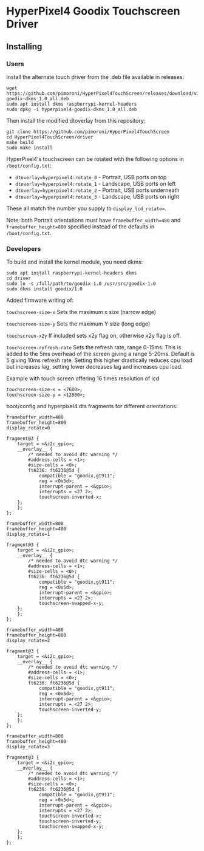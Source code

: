 # HyperPixel4 Goodix Touchscreen Driver

## Installing

### Users

Install the alternate touch driver from the .deb file available in releases:

```
wget https://github.com/pimoroni/HyperPixel4TouchScreen/releases/download/v1.0/hyperpixel4-goodix-dkms_1.0_all.deb
sudo apt install dkms raspberrypi-kernel-headers
sudo dpkg -i hyperpixel4-goodix-dkms_1.0_all.deb
```

Then install the modified dtoverlay from this repository:

```
git clone https://github.com/pimoroni/HyperPixel4TouchScreen
cd HyperPixel4TouchScreen/driver
make build
sudo make install
```

HyperPixel4's touchscreen can be rotated with the following options in `/boot/config.txt`:

* `dtoverlay=hyperpixel4:rotate_0` - Portrait, USB ports on top
* `dtoverlay=hyperpixel4:rotate_1` - Landscape, USB ports on left
* `dtoverlay=hyperpixel4:rotate_2` - Portrait, USB ports underneath
* `dtoverlay=hyperpixel4:rotate_3` - Landscape, USB ports on right

These all match the number you supply to `display_lcd_rotate=`.

Note: both Portrait orientations must have `framebuffer_width=480` and `framebuffer_height=800` specified instead of the defaults in `/boot/config.txt`.

### Developers

To build and install the kernel module, you need dkms:

```
sudo apt install raspberrypi-kernel-headers dkms
cd driver
sudo ln -s /full/path/to/goodix-1.0 /usr/src/goodix-1.0
sudo dkms install goodix/1.0
```

Added firmware writing of:

```touchscreen-size-x```
	Sets the maximum x size (narrow edge)
	
```touchscreen-size-y```
	Sets the maximum Y size (long edge)
	
```touchscreen-x2y```
	If included sets x2y flag on, otherwise x2y flag is off.
	
```touchscreen-refresh-rate```
	Sets the refresh rate, range 0-15ms. This is added to the 5ms overhead of the screen giving a range 5-20ms.
	Default is 5 giving 10ms refresh rate.
	Setting this higher drastically reduces cpu load but increases lag, setting lower decreases lag and increases cpu load.
	
Example with touch screen offering 16 times resolution of lcd

```
touchscreen-size-x = <7680>;
touchscreen-size-y = <12800>;
```





boot/config and hyperpixel4.dts fragments for different orientations:

```
framebuffer_width=480
framebuffer_height=800
display_rotate=0
```


    fragment@3 {
        target = <&i2c_gpio>;
        __overlay__ {
            /* needed to avoid dtc warning */
            #address-cells = <1>;
            #size-cells = <0>;
            ft6236: ft6236@5d {
                compatible = "goodix,gt911";
                reg = <0x5d>;
                interrupt-parent = <&gpio>;
                interrupts = <27 2>;
                touchscreen-inverted-x;
	    };
        };
    };


```
framebuffer_width=800
framebuffer_height=480
display_rotate=1
```

    fragment@3 {
        target = <&i2c_gpio>;
        __overlay__ {
            /* needed to avoid dtc warning */
            #address-cells = <1>;
            #size-cells = <0>;
            ft6236: ft6236@5d {
                compatible = "goodix,gt911";
                reg = <0x5d>;
                interrupt-parent = <&gpio>;
                interrupts = <27 2>;
                touchscreen-swapped-x-y;
	    };
        };
    };


```
framebuffer_width=480
framebuffer_height=800
display_rotate=2
```

    fragment@3 {
        target = <&i2c_gpio>;
        __overlay__ {
            /* needed to avoid dtc warning */
            #address-cells = <1>;
            #size-cells = <0>;
            ft6236: ft6236@5d {
                compatible = "goodix,gt911";
                reg = <0x5d>;
                interrupt-parent = <&gpio>;
                interrupts = <27 2>;
                touchscreen-inverted-y;
	    };
        };
    };


```
framebuffer_width=800
framebuffer_height=480
display_rotate=3
```

    fragment@3 {
        target = <&i2c_gpio>;
        __overlay__ {
            /* needed to avoid dtc warning */
            #address-cells = <1>;
            #size-cells = <0>;
            ft6236: ft6236@5d {
                compatible = "goodix,gt911";
                reg = <0x5d>;
                interrupt-parent = <&gpio>;
                interrupts = <27 2>;
                touchscreen-inverted-x;
                touchscreen-inverted-y;
                touchscreen-swapped-x-y;
	    };
        };
    };


